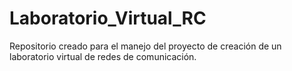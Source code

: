 # Laboratorio_Virtual_RC
Repositorio creado para el manejo del proyecto de creación de un laboratorio virtual de redes de comunicación. 
